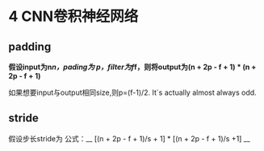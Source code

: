 # 4 CNN卷积神经网络
## padding
__假设input为n*n，pading为 p，filter为f*f，则将output为(n + 2p - f + 1) * (n + 2p - f + 1)__

如果想要input与output相同size,则p=(f-1)/2. It`s actually almost always odd.

## stride
假设步长stride为
公式：__ [(n + 2p - f + 1)/s + 1] * [(n + 2p - f + 1)/s +1] __

